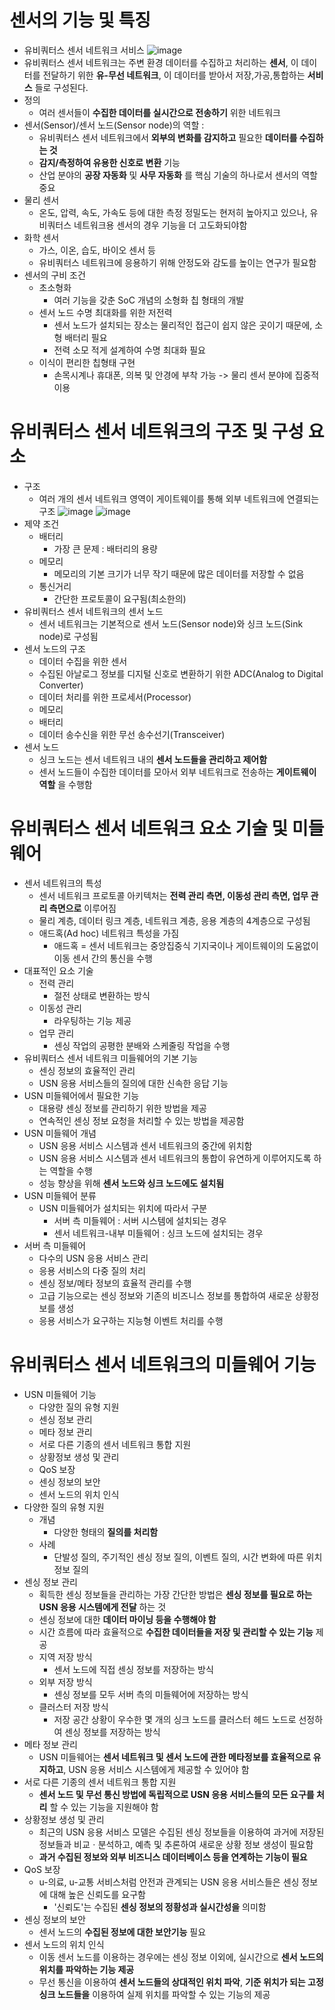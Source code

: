 # 센서의 기능 및 특징
- 유비쿼터스 센서 네트워크 서비스
![image](https://github.com/DJSon2/personal-study/assets/124123956/8da99276-214a-4f35-a7f1-ba69e5800424)
- 유비쿼터스 센서 네트워크는 주변 환경 데이터를 수집하고 처리하는 __센서__, 이 데이터를 전달하기 위한 __유-무선 네트워크__, 이 데이터를 받아서 저장,가공,통합하는 __서비스__  들로 구성된다.
- 정의  
    - 여러 센서들이 __수집한 데이터를 실시간으로 전송하기__ 위한 네트워크
- 센서(Sensor)/센서 노드(Sensor node)의 역할 :
    - 유비쿼터스 센서 네트워크에서 __외부의 변화를 감지하고__ 필요한 __데이터를 수집하는 것__
    - __감지/측정하여 유용한 신호로 변환__ 기능
    - 산업 분야의 __공장 자동화__ 및 __사무 자동화__ 를 핵심 기술의 하나로서 센서의 역할 중요
- 물리 센서
    - 온도, 압력, 속도, 가속도 등에 대한 측정 정밀도는 현저히 높아지고 있으나, 유비쿼터스 네트워크용 센서의 경우 기능을 더 고도화되야함
- 화학 센서
    - 가스, 이온, 습도, 바이오 센서 등
    - 유비쿼터스 네트워크에 응용하기 위해 안정도와 감도를 높이는 연구가 필요함
- 센서의 구비 조건
    - 초소형화
        - 여러 기능을 갖춘 SoC 개념의 소형화 칩 형태의 개발
    - 센서 노드 수명 최대화를 위한 저전력
        - 센서 노드가 설치되는 장소는 물리적인 접근이 쉽지 않은 곳이기 때문에, 소형 배터리 필요
        - 전력 소모 적게 설계하여 수명 최대화 필요
    - 이식이 편리한 칩형태 구현
        - 손목시계나 휴대폰, 의복 및 안경에 부착 가능 -> 물리 센서 분야에 집중적 이용

# 유비쿼터스 센서 네트워크의 구조 및 구성 요소
- 구조
    - 여러 개의 센서 네트워크 영역이 게이트웨이를 통해 외부 네트워크에 연결되는 구조
![image](https://github.com/DJSon2/personal-study/assets/124123956/68dcf313-dccf-4941-bd8f-a69aca8a1aba)
![image](https://github.com/DJSon2/personal-study/assets/124123956/132fd872-998e-49cd-b52d-a5873ab83623)
- 제약 조건
    - 배터리
        - 가장 큰 문제 : 배터리의 용량
    - 메모리
        - 메모리의 기본 크기가 너무 작기 때문에 많은 데이터를 저장할 수 없음
    - 통신거리
        - 간단한 프로토콜이 요구됨(최소한의)
- 유비쿼터스 센서 네트워크의 센서 노드
    - 센서 네트워크는 기본적으로 센서 노드(Sensor node)와 싱크 노드(Sink node)로 구성됨
- 센서 노드의 구조
    - 데이터 수집을 위한 센서
    - 수집된 아날로그 정보를 디지털 신호로 변환하기 위한 ADC(Analog to Digital Converter)
    - 데이터 처리를 위한 프로세서(Processor)
    - 메모리
    - 배터리
    - 데이터 송수신을 위한 무선 송수선기(Transceiver)
- 센서 노드
    - 싱크 노드는 센서 네트워크 내의 __센서 노드들을 관리하고 제어함__
    - 센서 노드들이 수집한 데이터를 모아서 외부 네트워크로 전송하는 __게이트웨이 역할__ 을 수행함

# 유비쿼터스 센서 네트워크 요소 기술 및 미들웨어
- 센서 네트워크의 특성
    - 센서 네트워크 프로토콜 아키텍처는 __전력 관리 측면, 이동성 관리 측면, 업무 관리 측면으로__ 이루어짐
    - 물리 계층, 데이터 링크 계층, 네트워크 계층, 응용 계층의 4계층으로 구성됨
    - 애드혹(Ad hoc) 네트워크 특성을 가짐
        - 애드혹 = 센서 네트워크는 중앙집중식 기지국이나 게이트웨이의 도움없이 이동 센서 간의 통신을 수행
- 대표적인 요소 기술
    - 전력 관리
        - 절전 상태로 변환하는 방식
    - 이동성 관리
        - 라우팅하는 기능 제공
    - 업무 관리
        - 센싱 작업의 공평한 분배와 스케줄링 작업을 수행
- 유비쿼터스 센서 네트워크 미들웨어의 기본 기능
    - 센싱 정보의 효율적인 관리
    - USN 응용 서비스들의 질의에 대한 신속한 응답 기능
- USN 미들웨어에서 필요한 기능
    - 대용량 센싱 정보를 관리하기 위한 방법을 제공
    - 연속적인 센싱 정보 요청을 처리할 수 있는 방법을 제공함
- USN 미들웨어 개념
    - USN 응용 서비스 시스템과 센서 네트워크의 중간에 위치함
    - USN 응용 서비스 시스템과 센서 네트워크의 통합이 유연하게 이루어지도록 하는 역할을 수행
    - 성능 향상을 위해 __센서 노드와 싱크 노드에도 설치됨__
- USN 미들웨어 분류
    - USN 미들웨어가 설치되는 위치에 따라서 구분
        - 서버 측 미들웨어 : 서버 시스템에 설치되는 경우
        - 센서 네트워크-내부 미들웨어 : 싱크 노드에 설치되는 경우
- 서버 측 미들웨어
    - 다수의 USN 응용 서비스 관리
    - 응용 서비스의 다중 질의 처리
    - 센싱 정보/메타 정보의 효율적 관리를 수행
    - 고급 기능으로는 센싱 정보와 기존의 비즈니스 정보를 통합하여 새로운 상황정보를 생성
    - 응용 서비스가 요구하는 지능형 이벤트 처리를 수행

# 유비쿼터스 센서 네트워크의 미들웨어 기능
- USN 미들웨어 기능
    - 다양한 질의 유형 지원
    - 센싱 정보 관리
    - 메타 정보 관리
    - 서로 다른 기종의 센서 네트워크 통합 지원
    - 상황정보 생성 및 관리
    - QoS 보장
    - 센싱 정보의 보안
    - 센서 노드의 위치 인식
- 다양한 질의 유형 지원
    - 개념
        - 다양한 형태의 __질의를 처리함__
    - 사례
        - 단발성 질의, 주기적인 센싱 정보 질의, 이벤트 질의, 시간 변화에 따른 위치정보 질의
- 센싱 정보 관리
    - 획득한 센싱 정보들을 관리하는 가장 간단한 방법은 __센싱 정보를 필요로 하는 USN 응용 시스템에게 전달__ 하는 것
    - 센싱 정보에 대한 __데이터 마이닝 등을 수행해야 함__
    - 시간 흐름에 따라 효율적으로 __수집한 데이터들을 저장 및 관리할 수 있는 기능__ 제공
    - 지역 저장 방식
        - 센서 노드에 직접 센싱 정보를 저장하는 방식
    - 외부 저장 방식
        - 센싱 정보를 모두 서버 측의 미들웨어에 저장하는 방식
    - 클러스터 저장 방식
        - 저장 공간 상황이 우수한 몇 개의 싱크 노드를 클러스터 헤드 노드로 선정하여 센싱 정보를 저장하는 방식
- 메타 정보 관리
    - USN 미들웨어는 __센서 네트워크 및 센서 노드에 관한 메타정보를 효율적으로 유지하고__, USN 응용 서비스 시스템에게 제공할 수 있어야 함
- 서로 다른 기종의 센서 네트워크 통합 지원
    - __센서 노드 및 무선 통신 방법에 독립적으로 USN 응용 서비스들의 모든 요구를 처리__ 할 수 있는 기능을 지원해야 함
- 상황정보 생성 및 관리
    - 최근의 USN 응용 서비스 모델은 수집된 센싱 정보들을 이용하여 과거에 저장된 정보들과 비교ㆍ분석하고, 예측 및 추론하여 새로운 상황 정보 생성이 필요함
    - __과거 수집된 정보와 외부 비즈니스 데이터베이스 등을 연계하는 기능이 필요__
- QoS 보장
    - u-의료, u-교통 서비스처럼 안전과 관계되는 USN 응용 서비스들은 센싱 정보에 대해 높은 신뢰도를 요구함
        - '신뢰도'는 수집된 __센싱 정보의 정황성과 실시간성을__ 의미함
- 센싱 정보의 보안
    - 센서 노드의 __수집된 정보에 대한 보안기능__ 필요
- 센서 노드의 위치 인식
    - 이동 센서 노드를 이용하는 경우에는 센싱 정보 이외에, 실시간으로 __센서 노드의 위치를 파악하는 기능 제공__
    - 무선 통신을 이용하여 __센서 노드들의 상대적인 위치 파악__, __기준 위치가 되는 고정 싱크 노드들을__ 이용하여 실제 위치를 파악할 수 있는 기능의 제공